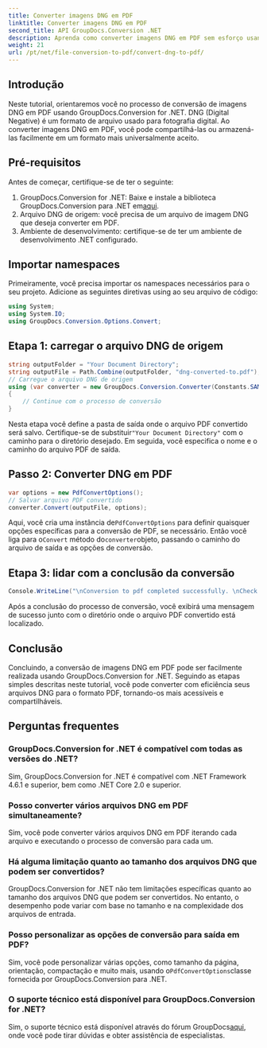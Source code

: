 ```yaml
---
title: Converter imagens DNG em PDF
linktitle: Converter imagens DNG em PDF
second_title: API GroupDocs.Conversion .NET
description: Aprenda como converter imagens DNG em PDF sem esforço usando GroupDocs.Conversion for .NET. Siga nosso guia passo a passo para uma conversão perfeita.
weight: 21
url: /pt/net/file-conversion-to-pdf/convert-dng-to-pdf/
---
```

## Introdução
Neste tutorial, orientaremos você no processo de conversão de imagens DNG em PDF usando GroupDocs.Conversion for .NET. DNG (Digital Negative) é um formato de arquivo usado para fotografia digital. Ao converter imagens DNG em PDF, você pode compartilhá-las ou armazená-las facilmente em um formato mais universalmente aceito.
## Pré-requisitos
Antes de começar, certifique-se de ter o seguinte:
1.  GroupDocs.Conversion for .NET: Baixe e instale a biblioteca GroupDocs.Conversion para .NET em[aqui](https://releases.groupdocs.com/conversion/net/).
2. Arquivo DNG de origem: você precisa de um arquivo de imagem DNG que deseja converter em PDF.
3. Ambiente de desenvolvimento: certifique-se de ter um ambiente de desenvolvimento .NET configurado.

## Importar namespaces
Primeiramente, você precisa importar os namespaces necessários para o seu projeto. Adicione as seguintes diretivas using ao seu arquivo de código:
```csharp
using System;
using System.IO;
using GroupDocs.Conversion.Options.Convert;
```
## Etapa 1: carregar o arquivo DNG de origem
```csharp
string outputFolder = "Your Document Directory";
string outputFile = Path.Combine(outputFolder, "dng-converted-to.pdf");
// Carregue o arquivo DNG de origem
using (var converter = new GroupDocs.Conversion.Converter(Constants.SAMPLE_DNG))
{
    // Continue com o processo de conversão
}
```
 Nesta etapa você define a pasta de saída onde o arquivo PDF convertido será salvo. Certifique-se de substituir`"Your Document Directory"` com o caminho para o diretório desejado. Em seguida, você especifica o nome e o caminho do arquivo PDF de saída.
## Passo 2: Converter DNG em PDF
```csharp
var options = new PdfConvertOptions();
// Salvar arquivo PDF convertido
converter.Convert(outputFile, options);
```
 Aqui, você cria uma instância de`PdfConvertOptions` para definir quaisquer opções específicas para a conversão de PDF, se necessário. Então você liga para o`Convert` método do`converter`objeto, passando o caminho do arquivo de saída e as opções de conversão.
## Etapa 3: lidar com a conclusão da conversão
```csharp
Console.WriteLine("\nConversion to pdf completed successfully. \nCheck output in {0}", outputFolder);
```
Após a conclusão do processo de conversão, você exibirá uma mensagem de sucesso junto com o diretório onde o arquivo PDF convertido está localizado.

## Conclusão
Concluindo, a conversão de imagens DNG em PDF pode ser facilmente realizada usando GroupDocs.Conversion for .NET. Seguindo as etapas simples descritas neste tutorial, você pode converter com eficiência seus arquivos DNG para o formato PDF, tornando-os mais acessíveis e compartilháveis.
## Perguntas frequentes
### GroupDocs.Conversion for .NET é compatível com todas as versões do .NET?
Sim, GroupDocs.Conversion for .NET é compatível com .NET Framework 4.6.1 e superior, bem como .NET Core 2.0 e superior.
### Posso converter vários arquivos DNG em PDF simultaneamente?
Sim, você pode converter vários arquivos DNG em PDF iterando cada arquivo e executando o processo de conversão para cada um.
### Há alguma limitação quanto ao tamanho dos arquivos DNG que podem ser convertidos?
GroupDocs.Conversion for .NET não tem limitações específicas quanto ao tamanho dos arquivos DNG que podem ser convertidos. No entanto, o desempenho pode variar com base no tamanho e na complexidade dos arquivos de entrada.
### Posso personalizar as opções de conversão para saída em PDF?
 Sim, você pode personalizar várias opções, como tamanho da página, orientação, compactação e muito mais, usando o`PdfConvertOptions`classe fornecida por GroupDocs.Conversion para .NET.
### O suporte técnico está disponível para GroupDocs.Conversion for .NET?
 Sim, o suporte técnico está disponível através do fórum GroupDocs[aqui](https://forum.groupdocs.com/c/conversion/11), onde você pode tirar dúvidas e obter assistência de especialistas.